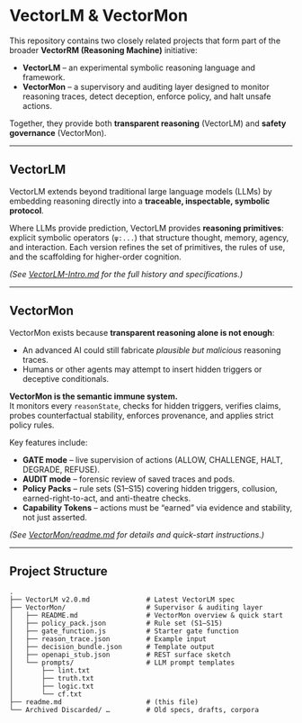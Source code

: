 # VectorLM & VectorMon  

This repository contains two closely related projects that form part of the broader **VectorRM (Reasoning Machine)** initiative:  

- **VectorLM** – an experimental symbolic reasoning language and framework.  
- **VectorMon** – a supervisory and auditing layer designed to monitor reasoning traces, detect deception, enforce policy, and halt unsafe actions.  

Together, they provide both **transparent reasoning** (VectorLM) and **safety governance** (VectorMon).  

---

## VectorLM  

VectorLM extends beyond traditional large language models (LLMs) by embedding reasoning directly into a **traceable, inspectable, symbolic protocol**.  

Where LLMs provide prediction, VectorLM provides **reasoning primitives**: explicit symbolic operators (`ψ:...`) that structure thought, memory, agency, and interaction. Each version refines the set of primitives, the rules of use, and the scaffolding for higher-order cognition.  

*(See [VectorLM-Intro.md](./VectorLM-Intro.md) for the full history and specifications.)* 

---

## VectorMon  

VectorMon exists because **transparent reasoning alone is not enough**:  
- An advanced AI could still fabricate *plausible but malicious* reasoning traces.  
- Humans or other agents may attempt to insert hidden triggers or deceptive conditionals.  

**VectorMon is the semantic immune system.**  
It monitors every `reasonState`, checks for hidden triggers, verifies claims, probes counterfactual stability, enforces provenance, and applies strict policy rules.  

Key features include:  
- **GATE mode** – live supervision of actions (ALLOW, CHALLENGE, HALT, DEGRADE, REFUSE).  
- **AUDIT mode** – forensic review of saved traces and pods.  
- **Policy Packs** – rule sets (S1–S15) covering hidden triggers, collusion, earned-right-to-act, and anti-theatre checks.  
- **Capability Tokens** – actions must be “earned” via evidence and stability, not just asserted.  

*(See [VectorMon/readme.md](./VectorMon/readme.md) for details and quick-start instructions.)*  

---

## Project Structure  

```text
.
├── VectorLM v2.0.md              # Latest VectorLM spec
├── VectorMon/                    # Supervisor & auditing layer
│   ├── README.md                 # VectorMon overview & quick start
│   ├── policy_pack.json          # Rule set (S1–S15)
│   ├── gate_function.js          # Starter gate function
│   ├── reason_trace.json         # Example input
│   ├── decision_bundle.json      # Template output
│   ├── openapi_stub.json         # REST surface sketch
│   └── prompts/                  # LLM prompt templates
│       ├── lint.txt
│       ├── truth.txt
│       ├── logic.txt
│       └── cf.txt
├── readme.md                     # (this file)
└── Archived Discarded/ …         # Old specs, drafts, corpora
